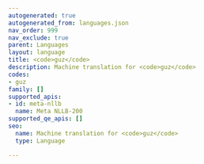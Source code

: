 ```yaml
---
autogenerated: true
autogenerated_from: languages.json
nav_order: 999
nav_exclude: true
parent: Languages
layout: language
title: <code>guz</code>
description: Machine translation for <code>guz</code>
codes:
- guz
family: []
supported_apis:
- id: meta-nllb
  name: Meta NLLB-200
supported_qe_apis: []
seo:
  name: Machine translation for <code>guz</code>
  type: Language

---
```


